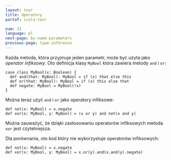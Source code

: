 ```yaml
---
layout: tour
title: Operatory
partof: scala-tour

num: 31
language: pl
next-page: by-name-parameters
previous-page: type-inference
---
```


Każda metoda, która przyjmuje jeden parametr, może być użyta jako *operator infiksowy*. Oto definicja klasy `MyBool` która zawiera metody `and` i `or`:

```tut
case class MyBool(x: Boolean) {
  def and(that: MyBool): MyBool = if (x) that else this
  def or(that: MyBool): MyBool = if (x) this else that
  def negate: MyBool = MyBool(!x)
}
```

Można teraz użyć `and` i `or` jako operatory infiksowe:

```tut
def not(x: MyBool) = x.negate
def xor(x: MyBool, y: MyBool) = (x or y) and not(x and y)
```

Można zauważyć, że dzięki zastosowaniu operatorów infiksowych metoda `xor` jest czytelniejsza.

Dla porównania, oto kod który nie wykorzystuje operatorów infiksowych:

```tut
def not(x: MyBool) = x.negate
def xor(x: MyBool, y: MyBool) = x.or(y).and(x.and(y).negate)
```
